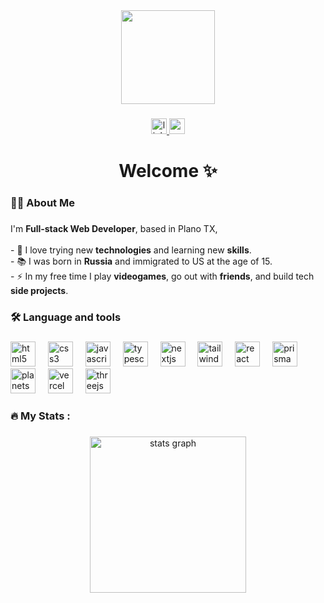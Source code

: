 <div align="center">
  <img height="150" src="https://external-content.duckduckgo.com/iu/?u=https%3A%2F%2Fi1.wp.com%2Fwww.gifcen.com%2Fwp-content%2Fuploads%2F2022%2F07%2Fdiscord-banner-gif-5.gif%3Fstrip%3Dall&f=1&nofb=1&ipt=573a0a0e4f5d49b6fabc1335f822d1dfd04866e80ac02af698eed0b25121884f&ipo=images"  />
</div>

###

<div align="center">
  <a href="https://www.linkedin.com/in/nikita-y-istomin/" target="_blank">
    <img src="https://img.shields.io/static/v1?message=LinkedIn&logo=linkedin&label=&color=0077B5&logoColor=white&labelColor=&style=for-the-badge" height="25" alt="linkedin logo"  />
  </a>
  <a href="https://www.nikitaistomin.com/" target="_blank">
    <img src="https://img.shields.io/static/v1?message=Portfolio Website&logo=&label=&color=BAB5A1&logoColor=454138&labelColor=&style=for-the-badge" height="25" alt="portfolio logo"  />
  </a>
</div>

###

<h1 align="center">Welcome ✨</h1>

###

<h3 align="left">👩‍💻  About Me</h3>

###

<p align="left">I'm <strong>Full-stack Web Developer</strong>, based in Plano TX,<br><br>- 🔭 I love trying new <strong>technologies</strong> and learning new <strong>skills</strong>.<br>- 📚 I was born in <strong>Russia</strong> and immigrated to US at the age of 15.<br>- ⚡ In my free time I play <strong>videogames</strong>, go out with <strong>friends</strong>, and build tech <strong>side projects</strong>.</p>

###

<h3 align="left">🛠 Language and tools</h3>

###

<div align="left">
  <img src="https://cdn.jsdelivr.net/gh/devicons/devicon/icons/html5/html5-original.svg" height="40" alt="html5 logo"  />
  <img width="12" />
  <img src="https://cdn.jsdelivr.net/gh/devicons/devicon/icons/css3/css3-original.svg" height="40" alt="css3 logo"  />
  <img width="12" />
  <img src="https://cdn.simpleicons.org/javascript/F7DF1E" height="40" alt="javascript logo"  />
  <img width="12" />
  <img src="https://cdn.jsdelivr.net/gh/devicons/devicon/icons/typescript/typescript-original.svg" height="40" alt="typescript logo"  />
  <img width="12" />
  <img src="https://cdn.simpleicons.org/nextdotjs/000000" height="40" alt="nextjs logo"  />
  <img width="12" />
  <img src="https://cdn.simpleicons.org/tailwindcss/06B6D4" height="40" alt="tailwindcss logo"  />
  <img width="12" />
  <img src="https://cdn.simpleicons.org/react/61DAFB" height="40" alt="react logo"  />
  <img width="12" />
  <img src="https://cdn.simpleicons.org/prisma/2D3748" height="40" alt="prisma logo"  />
  <img width="12" />
  <img src="https://cdn.simpleicons.org/planetscale/000000" height="40" alt="planetscale logo"  />
  <img width="12" />
  <img src="https://cdn.simpleicons.org/vercel/000000" height="40" alt="vercel logo"  />
  <img width="12" />
  <img src="https://skillicons.dev/icons?i=threejs" height="40" alt="threejs logo"  />
</div>

###

<h3 align="left">🔥   My Stats :</h3>

###

<div align="center">
  <img src="https://github-readme-stats.vercel.app/api?username=NorthPhoenix&hide_title=false&hide_rank=false&show_icons=true&include_all_commits=true&count_private=true&disable_animations=false&theme=nightowl&locale=en&hide_border=false&order=1" height="250" alt="stats graph"  />
</div>

###
